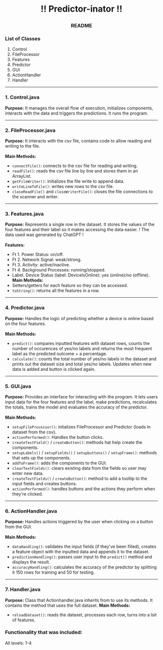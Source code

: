 # <p align="center">!! Predictor-inator !!</p>
### <p align="center">README</p>

### List of Classes
1. Control
2. FileProcessor
3. Features
4. Predictor
5. GUI
6. ActionHandler
7. Handler

---
### 1. Control.java
**Purpose:**
It manages the overall flow of execution, initializes components, interacts with the data and triggers the predictions. It runs the program.

---
### 2. FileProcessor.java
**Purpose:**
It interacts with the csv file, contains code to allow reading and writing to the file. 
<br><br>
**Main Methods:**
- `connectFile()`: connects to the csv file for reading and writing.
- `readFile()`: reads the csv file line by line and stores them in an ArrayList.
- `getFileWriter()`: initializes the file write to append data.
- `writeLineToFile()`: writes new rows to the csv file.
- `closeReadFile()` and `closeWriterFile()`: closes the file connections to the scanner and writer.
---
### 3. Features.java
**Purpose:**
Represents a single row in the dataset. It stores the values of the four features and their label so it makes accessing the data easier. 
! The data used was generated by ChatGPT ! 
<br><br>
**Features:**
- Ft 1. Power Status: on/off.
- Ft 2. Network Signal: weak/strong.
- Ft 3. Activity: active/inactive.
- Ft 4. Background Processes: running/stopped.
- Label. Device Status (label: DeviceIsOnline): yes (online)/no (offline).
**Main Methods:**
- Setters/getters for each feature so they can be accessed.
- `toString()`: returns all the features in a row. 
--- 
### 4. Predictor.java
**Purpose:**
Handles the logic of predicting whether a device is online based on the four features. 
<br><br>
**Main Methods:**
- `predict()`: compares inputted features with dataset rows, counts the number of occurences of yes/no labels and returns the most frequent label as the predicted outcome + a percentage. 
- `calculate()`: counts the total number of yes/no labels in the dataset and prints out the dataset size and total yes/no labels. Updates when new data is added and button is clicked again. 
---
### 5. GUI.java
**Purpose:**
Provides an interface for interacting with the program. It lets users input data for the four features and the label, make predictions, recalculates the totals, trains the model and evaluates the accuracy of the predictor.
<br><br>
**Main Methods:**
- `setupFileProcessor()`: intializes FileProcessor and Predictor (loads in dataset from the csv).
- `actionPerformed()`: Handles the button clicks.
- `createTextField()` / `createButton()`: methods hat help create the components.
- `setupLabels()` / `setupFields()` / `setupbuttons()` /  `setupFrame()`: methods that sets up the components.
- `addToFrame()`: adds the components to the GUI.
- `clearTextFields()`: clears existing data from the fields so user may enter new data.
- `createTextFields()` / `createButton()`: method to add a tooltip to the input fields and creates buttons.
- `actionPerformed()`: handles buttons and the actions they perform when they're clicked. 
---
### 6. ActionHandler.java
**Purpose:**
Handles actions triggered by the user when clicking on a button from the GUI. 
<br><br>
**Main Methods:**
-  `dataHandling()`: validates the input fields (if they've been filled), creates a feature object with the inputted data and appends it to the dataset.
-  `predictionHandling()`: passes user input to the `predict()` method and displays the result.
-  `accuracyHandling()`: calculates the accuracy of the predictor by splitting it 150 rows for training and 50 for testing.
--- 
### 7. Handler.java
**Purpose:**
Class that Actionhandler.java inherits from to use its methods. It contains the method that uses the full dataset. 
**Main Methods:**
- `reloadDataset()`: reads the dataset, processes each row, turns into a lsit of features.

### Functionality that was included:
All levels: 1-4 


